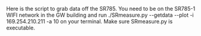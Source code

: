 Here is the script to grab data off the SR785.
You need to be on the SR785-1 WIFI network in the GW building and run
./SRmeasure.py  --getdata --plot -i 169.254.210.211 -a 10
on your terminal.
Make sure SRmeasure.py is executable.
